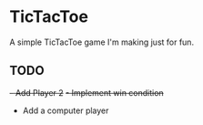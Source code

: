 # TicTacToe

A simple TicTacToe game I'm making just for fun.

## TODO
~~- Add Player 2~~
~~- Implement win condition~~
- Add a computer player
